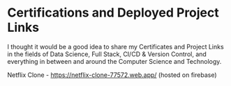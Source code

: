 # Certifications and Deployed Project Links
I thought it would be a good idea to share my Certificates and Project Links in the fields of Data Science, Full Stack, CI/CD &amp; Version Control, and everything in between and around the Computer Science and Technology.

Netflix Clone - https://netflix-clone-77572.web.app/ (hosted on firebase)
